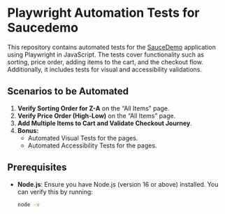 # Playwright Automation Tests for Saucedemo

This repository contains automated tests for the [SauceDemo](https://www.saucedemo.com/) application using Playwright in JavaScript. The tests cover functionality such as sorting, price order, adding items to the cart, and the checkout flow. Additionally, it includes tests for visual and accessibility validations.

## Scenarios to be Automated

1. **Verify Sorting Order for Z-A** on the “All Items” page.
2. **Verify Price Order (High-Low)** on the “All Items” page.
3. **Add Multiple Items to Cart and Validate Checkout Journey**.
4. **Bonus:**
   - Automated Visual Tests for the pages.
   - Automated Accessibility Tests for the pages.

## Prerequisites

- **Node.js**: Ensure you have Node.js (version 16 or above) installed. You can verify this by running:
  ```bash
  node -v
